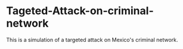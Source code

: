 # Tageted-Attack-on-criminal-network
This is a simulation of a targeted attack on Mexico's criminal network.
